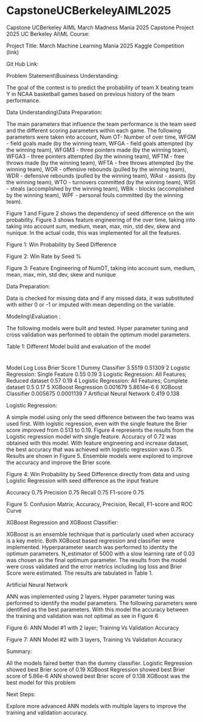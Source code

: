 # CapstoneUCBerkeleyAIML2025
Capstone UCBerkeley AIML March Madness Mania 2025
Capstone Project 2025 UC Berkeley AI\ML Course:

Project Title: March Machine Learning Mania 2025 Kaggle Competition (link)

Git Hub Link: 

Problem Statement\Business Understanding:

The goal of the contest is to predict the probability of team X beating team Y in NCAA basketball games based on previous history of the team performance. 

Data Understanding\Data Preparation:

The main parameters that influence the team performance is the team seed and the different scoring parameters within each game. The following parameters were taken into account, Num OT- Number of over time, WFGM - field goals made (by the winning team, WFGA - field goals attempted (by the winning team), WFGM3 - three pointers made (by the winning team), WFGA3 - three pointers attempted (by the winning team), WFTM - free throws made (by the winning team), WFTA - free throws attempted (by the winning team), WOR - offensive rebounds (pulled by the winning team), WDR - defensive rebounds (pulled by the winning team), WAst - assists (by the winning team), WTO - turnovers committed (by the winning team), WStl - steals (accomplished by the winning team), WBlk - blocks (accomplished by the winning team), WPF - personal fouls committed (by the winning team). 

Figure 1 and Figure 2 shows the dependency of seed difference on the win probability. Figure 3 shows feature engineering of the over time, taking into taking into account sum, medium, mean, max, min, std dev, skew and nunique. In the actual code, this was implemented for all the features. 






Figure 1: Win Probability by Seed Difference 




Figure 2: Win Rate by Seed %






Figure 3: Feature Engineering of NumOT, taking into account sum, medium, mean, max, min, std dev, skew and nunique


Data Preparation:

Data is checked for missing data and if any missed data, it was substituted with either 0 or -1 or imputed with mean depending on the variable. 




Modeling\Evaluation :

The following models were built and tested. Hyper parameter tuning and cross validation was performed to obtain the optimum model parameters. 

Table 1: Different Model build and evaluation of the model
#
Model
Log Loss
Brier Score
1
Dummy Classifier
3.5519
0.51309
2
Logistic Regression: Single Feature
0.55
0.19
3
Logistic Regression: All Features; Reduced dataset
0.57
0.19
4
Logistic Regression: All Features; Complete dataset
0.5
0.17
5
XGBoost Regression
0.001679
5.8614e-6
6
XGBoost Classifier
0.005675
0.0001139
7
Artificial Neural Network 
0.419
0.138


Logistic Regression:

A simple model using only the seed difference between the two teams was used first. With logistic regression, even with the single feature the Brier score improved from 0.513 to 0.19. 
Figure 4 represents the results from the Logistic regression model with single feature. Accuracy of 0.72 was obtained with this model. With feature engineering and increase dataset, the best accuracy that was achieved with logistic regression was 0.75. Results are shown in Figure 5. Ensemble models were explored to improve the accuracy and improve the Brier score. 


Figure 4: Win Probability by Seed Difference directly from data  and using Logistic Regression with seed difference as the input feature






Accuracy
0.75
Precision
0.75
Recall
0.75
F1-score
0.75


Figure 5: Confusion Matrix; Accuracy, Precision, Recall, F1-score and ROC Curve



XGBoost Regression and XGBoost Classifier:

XGBoost is an ensemble technique that is particularly used when accuracy is a key metric. Both XGBoost based regression and classifier were implemented. Hyperparameter search was performed to identity the optimum parameters. N_estimator of 5000 with a slow learning rate of 0.03 was chosen as the final optimum parameter. The results from the model were cross validated and the error metrics including log loss and Brier Score were estimated. The results are tabulated in Table 1. 

Artificial Neural Network

 ANN was implemented using  2 layers. Hyper parameter tuning was performed to identify the model parameters. The following parameters were identified as the best parameters. With this model the accuracy between the training and validation was not optimal as see in Figure 6




Figure 6: ANN Model #1 with 2 layer; Training Vs Validation Accuracy




Figure 7: ANN Model #2 with 3 layers,  Training Vs Validation Accuracy




Summary:

All the models faired better than the dummy classifier.
Logistic Regression showed best Brier score of 0.19
XGBoost Regression showed best Brier score of 5.86e-6
ANN showed best Brier score of 0.138
XGBoost was the best model for this problem


Next Steps:

Explore more advanced ANN models with multiple layers to improve the training and validation accuracy.



